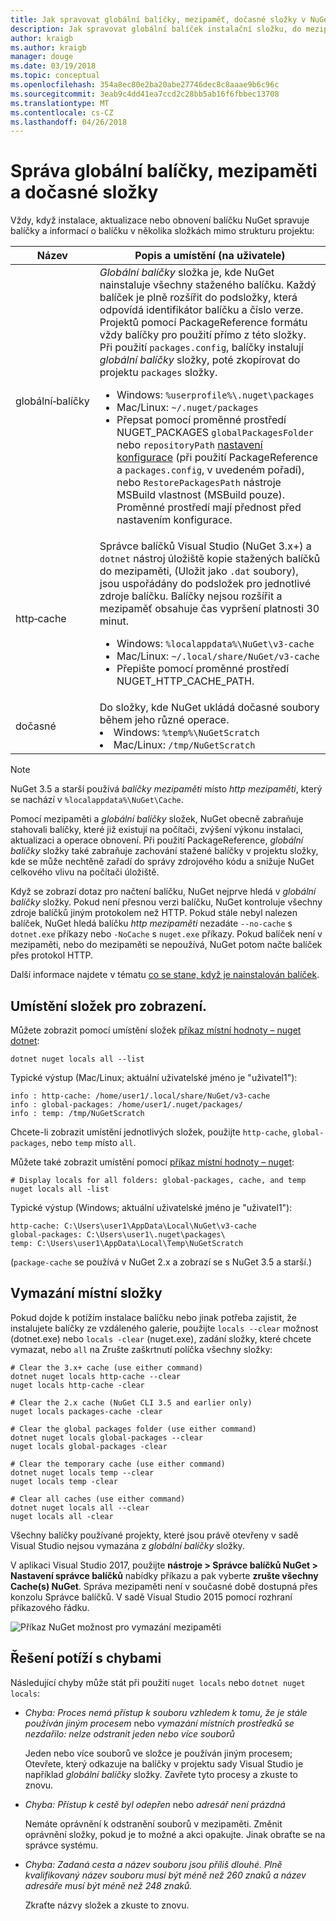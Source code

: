```yaml
---
title: Jak spravovat globální balíčky, mezipaměť, dočasné složky v NuGet
description: Jak spravovat globální balíček instalační složku, do mezipaměti balíček a dočasné složky, které existují v počítači, které se použijí při instalaci, obnovení a aktualizaci balíčků.
author: kraigb
ms.author: kraigb
manager: douge
ms.date: 03/19/2018
ms.topic: conceptual
ms.openlocfilehash: 354a8ec80e2ba20abe27746dec8c8aaae9b6c96c
ms.sourcegitcommit: 3eab9c4dd41ea7ccd2c28bb5ab16f6fbbec13708
ms.translationtype: MT
ms.contentlocale: cs-CZ
ms.lasthandoff: 04/26/2018
---
```

# <a name="managing-the-global-packages-cache-and-temp-folders"></a>Správa globální balíčky, mezipaměti a dočasné složky

Vždy, když instalace, aktualizace nebo obnovení balíčku NuGet spravuje balíčky a informací o balíčku v několika složkách mimo strukturu projektu:

| Název | Popis a umístění (na uživatele)|
| --- | --- |
| globální&#8209;balíčky | *Globální balíčky* složka je, kde NuGet nainstaluje všechny staženého balíčku. Každý balíček je plně rozšířit do podsložky, která odpovídá identifikátor balíčku a číslo verze. Projektů pomocí PackageReference formátu vždy balíčky pro použití přímo z této složky. Při použití `packages.config`, balíčky instalují *globální balíčky* složky, poté zkopírovat do projektu `packages` složky.<br/><ul><li>Windows: `%userprofile%\.nuget\packages`</li><li>Mac/Linux: `~/.nuget/packages`</li><li>Přepsat pomocí proměnné prostředí NUGET_PACKAGES `globalPackagesFolder` nebo `repositoryPath` [nastavení konfigurace](../reference/nuget-config-file.md#config-section) (při použití PackageReference a `packages.config`, v uvedeném pořadí), nebo `RestorePackagesPath` nástroje MSBuild vlastnost (MSBuild pouze). Proměnné prostředí mají přednost před nastavením konfigurace.</li></ul> |
| http&#8209;cache | Správce balíčků Visual Studio (NuGet 3.x+) a `dotnet` nástroj úložiště kopie stažených balíčků do mezipaměti, (Uložit jako `.dat` soubory), jsou uspořádány do podsložek pro jednotlivé zdroje balíčku. Balíčky nejsou rozšířit a mezipaměť obsahuje čas vypršení platnosti 30 minut.<br/><ul><li>Windows: `%localappdata%\NuGet\v3-cache`</li><li>Mac/Linux: `~/.local/share/NuGet/v3-cache`</li><li>Přepište pomocí proměnné prostředí NUGET_HTTP_CACHE_PATH.</li></ul> |
| dočasné | Do složky, kde NuGet ukládá dočasné soubory během jeho různé operace.<br/><li>Windows: `%temp%\NuGetScratch`</li><li>Mac/Linux: `/tmp/NuGetScratch`</li></ul> |

> [!Note]
> NuGet 3.5 a starší používá *balíčky mezipaměti* místo *http mezipaměti*, který se nachází v `%localappdata%\NuGet\Cache`.

Pomocí mezipaměti a *globální balíčky* složek, NuGet obecně zabraňuje stahovali balíčky, které již existují na počítači, zvýšení výkonu instalaci, aktualizaci a operace obnovení. Při použití PackageReference, *globální balíčky* složky také zabraňuje zachování stažené balíčky v projektu složky, kde se může nechtěně zařadí do správy zdrojového kódu a snižuje NuGet celkového vlivu na počítači úložiště.

Když se zobrazí dotaz pro načtení balíčku, NuGet nejprve hledá v *globální balíčky* složky. Pokud není přesnou verzi balíčku, NuGet kontroluje všechny zdroje balíčků jiným protokolem než HTTP. Pokud stále nebyl nalezen balíček, NuGet hledá balíčku *http mezipaměti* nezadáte `--no-cache` s `dotnet.exe` příkazy nebo `-NoCache` s `nuget.exe` příkazy. Pokud balíček není v mezipaměti, nebo do mezipaměti se nepoužívá, NuGet potom načte balíček přes protokol HTTP.

Další informace najdete v tématu [co se stane, když je nainstalován balíček](ways-to-install-a-package.md#what-happens-when-a-package-is-installed).

## <a name="viewing-folder-locations"></a>Umístění složek pro zobrazení.

Můžete zobrazit pomocí umístění složek [příkaz místní hodnoty – nuget dotnet](/dotnet/core/tools/dotnet-nuget-locals):

```cli
dotnet nuget locals all --list
```

Typické výstup (Mac/Linux; aktuální uživatelské jméno je "uživatel1"):

```output
info : http-cache: /home/user1/.local/share/NuGet/v3-cache
info : global-packages: /home/user1/.nuget/packages/
info : temp: /tmp/NuGetScratch
```

Chcete-li zobrazit umístění jednotlivých složek, použijte `http-cache`, `global-packages`, nebo `temp` místo `all`. 

Můžete také zobrazit umístění pomocí [příkaz místní hodnoty – nuget](../tools/cli-ref-locals.md):

```cli
# Display locals for all folders: global-packages, cache, and temp
nuget locals all -list
```

Typické výstup (Windows; aktuální uživatelské jméno je "uživatel1"):

```output
http-cache: C:\Users\user1\AppData\Local\NuGet\v3-cache
global-packages: C:\Users\user1\.nuget\packages\
temp: C:\Users\user1\AppData\Local\Temp\NuGetScratch
```

(`package-cache` se používá v NuGet 2.x a zobrazí se s NuGet 3.5 a starší.)

## <a name="clearing-local-folders"></a>Vymazání místní složky

Pokud dojde k potížím instalace balíčku nebo jinak potřeba zajistit, že instalujete balíčky ze vzdáleného galerie, použijte `locals --clear` možnost (dotnet.exe) nebo `locals -clear` (nuget.exe), zadání složky, které chcete vymazat, nebo `all` na Zrušte zaškrtnutí políčka všechny složky:

```cli
# Clear the 3.x+ cache (use either command)
dotnet nuget locals http-cache --clear
nuget locals http-cache -clear

# Clear the 2.x cache (NuGet CLI 3.5 and earlier only)
nuget locals packages-cache -clear

# Clear the global packages folder (use either command)
dotnet nuget locals global-packages --clear
nuget locals global-packages -clear

# Clear the temporary cache (use either command)
dotnet nuget locals temp --clear
nuget locals temp -clear

# Clear all caches (use either command)
dotnet nuget locals all --clear
nuget locals all -clear
```

Všechny balíčky používané projekty, které jsou právě otevřeny v sadě Visual Studio nejsou vymazána z *globální balíčky* složky.

V aplikaci Visual Studio 2017, použijte **nástroje > Správce balíčků NuGet > Nastavení správce balíčků** nabídky příkazu a pak vyberte **zrušte všechny Cache(s) NuGet**. Správa mezipaměti není v současné době dostupná přes konzolu Správce balíčků. V sadě Visual Studio 2015 pomocí rozhraní příkazového řádku.

![Příkaz NuGet možnost pro vymazání mezipaměti](media/options-clear-caches.png)

## <a name="troubleshooting-errors"></a>Řešení potíží s chybami

Následující chyby může stát při použití `nuget locals` nebo `dotnet nuget locals`:

- *Chyba: Proces nemá přístup k souboru <package> vzhledem k tomu, že je stále používán jiným procesem* nebo *vymazání místních prostředků se nezdařilo: nelze odstranit jeden nebo více souborů*

    Jeden nebo více souborů ve složce je používán jiným procesem; Otevřete, který odkazuje na balíčky v projektu sady Visual Studio je například *globální balíčky* složky. Zavřete tyto procesy a zkuste to znovu.

- *Chyba: Přístup k cestě <path> byl odepřen* nebo *adresář není prázdná*

    Nemáte oprávnění k odstranění souborů v mezipaměti. Změnit oprávnění složky, pokud je to možné a akci opakujte. Jinak obraťte se na správce systému.

- *Chyba: Zadaná cesta a název souboru jsou příliš dlouhé. Plně kvalifikovaný název souboru musí být méně než 260 znaků a název adresáře musí být méně než 248 znaků.*

    Zkraťte názvy složek a zkuste to znovu.
